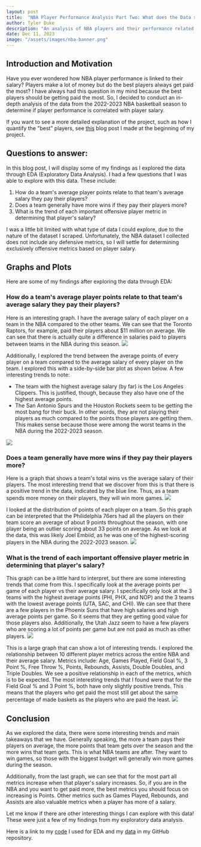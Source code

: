 ```yaml
---
layout: post
title:  "NBA Player Performance Analysis Part Two: What does the Data say?"
author: Tyler Duke
description: "An analysis of NBA players and their performance related to their salary"
date: Dec 11, 2023
image: "/assets/images/nba-banner.png"
--- 
```


## Introduction and Motivation
Have you ever wondered how NBA player performance is linked to their salary? Players make a lot of money but do the best players always get paid the most? I have always had this question in my mind because the best players should be getting paid the most. So, I decided to conduct an in-depth analysis of the data from the 2022-2023 NBA basketball season to determine if player performance is correlated with player salary. 

If you want to see a more detailed explanation of the project, such as how I quantify the "best" players, see [this](2023-11-14-semester-project.md) blog post I made at the beginning of my project.

## Questions to answer:
In this blog post, I will display some of my findings as I explored the data through EDA (Exploratory Data Analysis). 
I had a few questions that I was able to explore with this data. These include:
1. How do a team's average player points relate to that team's average salary they pay their players?
2. Does a team generally have more wins if they pay their players more?
3. What is the trend of each important offensive player metric in determining that player's salary?

I was a little bit limited with what type of data I could explore, due to the nature of the dataset I scraped. Unfortunately, the NBA dataset I collected does not include any defensive metrics, so I will settle for determining exclusively offensive metrics based on player salary.

## Graphs and Plots
Here are some of my findings after exploring the data through EDA:

### How do a team's average player points relate to that team's average salary they pay their players?
Here is an interesting graph. I have the average salary of each player on a team in the NBA compared to the other teams. We can see that the Toronto Raptors, for example, paid their players about $11 million on average. We can see that there is actually quite a difference in salaries paid to players between teams in the NBA during this season.
<img src="{{site.url}}/{{site.baseurl}}/assets/images/bar_salary_by_team.png"/>

Additionally, I explored the trend between the average points of every player on a team compared to the average salary of every player on the team. I explored this with a side-by-side bar plot as shown below. A few interesting trends to note:
* The team with the highest average salary (by far) is the Los Angeles Clippers. This is justified, though, because they also have one of the highest average points.
* The San Antonio Spurs and the Houston Rockets seem to be getting the most bang for their buck. In other words, they are not playing their players as much compared to the points those players are getting them. This makes sense because those were among the worst teams in the NBA during the 2022-2023 season.
<img src="{{site.url}}/{{site.baseurl}}/assets/images/bar_pts_vs_salary.png"/>

### Does a team generally have more wins if they pay their players more?
Here is a graph that shows a team's total wins vs the average salary of their players. The most interesting trend that we discover from this is that there is a positive trend in the data, indicated by the blue line. Thus, as a team spends more money on their players, they will win more games.
<img src="{{site.url}}/{{site.baseurl}}/assets/images/point_teamwins_vs_salary.png"/>

I looked at the distribution of points of each player on a team. So this graph can be interpreted that the Philidelphia 76ers had all the players on their team score an average of about 9 points throughout the season, with one player being an outlier scoring about 33 points on average. As we look at the data, this was likely Joel Embiid, as he was one of the highest-scoring players in the NBA during the 2022-2023 season.
<img src="{{site.url}}/{{site.baseurl}}/assets/images/boxplot_team_points.png"/>

### What is the trend of each important offensive player metric in determining that player's salary?
This graph can be a little hard to interpret, but there are some interesting trends that come from this. I specifically look at the average points per game of each player vs their average salary. I specifically only look at the 3 teams with the highest average points (PHI, PHX, and NOP) and the 3 teams with the lowest average points (UTA, SAC, and CHI). We can see that there are a few players in the Phoenix Suns that have high salaries and high average points per game. So it seems that they are getting good value for those players also. Additionally, the Utah Jazz seem to have a few players who are scoring a lot of points per game but are not paid as much as other players.
<img src="{{site.url}}/{{site.baseurl}}/assets/images/top3_bottom3_score.png"/>

This is a large graph that can show a lot of interesting trends. I explored the relationship between 10 different player metrics across the entire NBA and their average salary. Metrics include: Age, Games Played, Field Goal %, 3 Point %, Free Throw %, Points, Rebounds, Assists, Double Doubles, and Triple Doubles. We see a positive relationship in each of the metrics, which is to be expected. The most interesting trends that I found were that for the Field Goal % and 3 Point %, both have only slightly positive trends. This means that the players who get paid the most still get about the same percentage of made baskets as the players who are paid the least.
<img src="{{site.url}}/{{site.baseurl}}/assets/images/multi_salary_vs_metrics.png"/>

## Conclusion
As we explored the data, there were some interesting trends and main takeaways that we have. Generally speaking, the more a team pays their players on average, the more points that team gets over the season and the more wins that team gets. This is what NBA teams are after. They want to win games, so those with the biggest budget will generally win more games during the season. 

Additionally, from the last graph, we can see that for the most part all metrics increase when that player's salary increases. So, if you are in the NBA and you want to get paid more, the best metrics you should focus on increasing is Points. Other metrics such as Games Played, Rebounds, and Assists are also valuable metrics when a player has more of a salary.

Let me know if there are other interesting things I can explore with this data! These were just a few of my findings from my exploratory data analysis.

Here is a link to my [code](https://github.com/tylerduke11/Semester-Project-386/blob/main/eda.py) I used for EDA and my [data](https://github.com/tylerduke11/Semester-Project-386/blob/main/nba_data.csv) in my GitHub repository.
